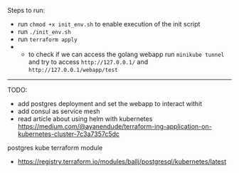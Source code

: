 Steps to run:

- run `chmod +x init_env.sh` to enable execution of the init script
- run `./init_env.sh`
- run `terraform apply`
- - to check if we can access the golang webapp run `minikube tunnel` and try to access `http://127.0.0.1/` and `http://127.0.0.1/webapp/test`

---

TODO:

- add postgres deployment and set the webapp to interact withit
- add consul as service mesh
- read article about using helm with kubernetes https://medium.com/@ayanendude/terraform-ing-application-on-kubernetes-cluster-7c3a7357c5dc

postgres kube terraform module

- https://registry.terraform.io/modules/ballj/postgresql/kubernetes/latest
